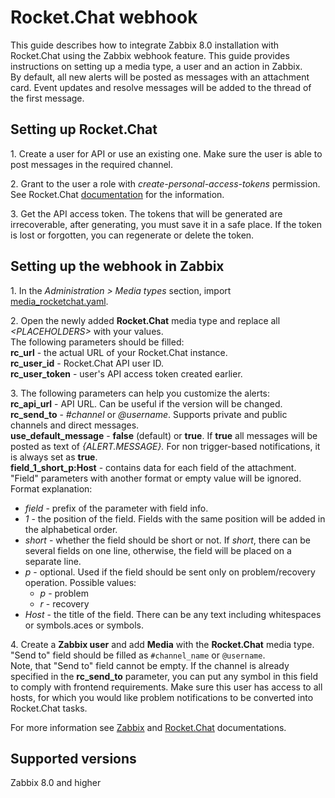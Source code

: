 # Rocket.Chat webhook

This guide describes how to integrate Zabbix 8.0 installation with Rocket.Chat using the Zabbix webhook feature. This guide provides instructions on setting up a media type, a user and an action in Zabbix.<br>
By default, all new alerts will be posted as messages with an attachment card. Event updates and resolve messages will be added to the thread of the first message.

## Setting up Rocket.Chat
1\. Create a user for API or use an existing one. Make sure the user is able to post messages in the required channel.<br>

2\. Grant to the user a role with *create-personal-access-tokens* permission. See Rocket.Chat [documentation](https://docs.rocket.chat/api/rest-api/personal-access-tokens) for the information.<br>

3\. Get the API access token. The tokens that will be generated are irrecoverable, after generating, you must save it in a safe place. If the token is lost or forgotten, you can regenerate or delete the token.


## Setting up the webhook in Zabbix
1\. In the *Administration > Media types* section, import [media_rocketchat.yaml](media_rocketchat.yaml).

2\. Open the newly added **Rocket.Chat** media type and replace all *&lt;PLACEHOLDERS&gt;* with your values.<br>
The following parameters should be filled:<br>
**rc_url** - the actual URL of your Rocket.Chat instance.<br>
**rc_user_id** - Rocket.Chat API user ID.<br>
**rc_user_token** - user's API access token created earlier.<br>

3\. The following parameters can help you customize the alerts:<br>
**rc_api_url** - API URL. Can be useful if the version will be changed.<br>
**rc_send_to** - *#channel* or *@username*. Supports private and public channels and direct messages.<br>
**use_default_message** - **false** (default) or **true**. If **true** all messages will be posted as text of *{ALERT.MESSAGE}.* For non trigger-based notifications, it is always set as **true**.<br>
**field_1_short_p:Host** - contains data for each field of the attachment. "Field" parameters with another format or empty value will be ignored.<br>
Format explanation:<br>
- *field* - prefix of the parameter with field info.
- *1* - the position of the field. Fields with the same position will be added in the alphabetical order.
- *short* - whether the field should be short or not. If *short*, there can be several fields on one line, otherwise, the field will be placed on a separate line.
- *p* - optional. Used if the field should be sent only on problem/recovery operation. Possible values:
    - *p* - problem
    - *r* - recovery
- *Host* - the title of the field. There can be any text including whitespaces or symbols.aces or symbols.

4\. Create a **Zabbix user** and add **Media** with the **Rocket.Chat** media type.
"Send to" field should be filled as `#channel_name` or `@username`.<br>
Note, that "Send to" field cannot be empty. If the channel is already specified in the **rc_send_to** parameter, you can put any symbol in this field to comply with frontend requirements.
Make sure this user has access to all hosts, for which you would like problem notifications to be converted into Rocket.Chat tasks.

For more information see [Zabbix](https://www.zabbix.com/documentation/8.0/manual/config/notifications) and [Rocket.Chat](https://docs.rocket.chat/) documentations.

## Supported versions
Zabbix 8.0 and higher
